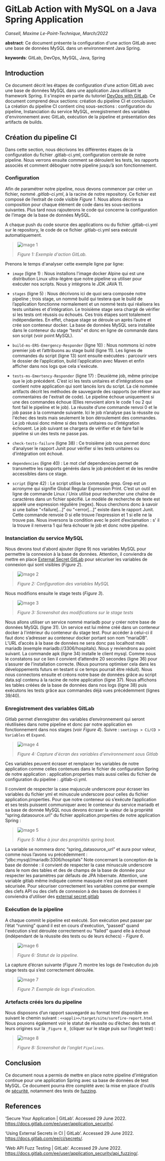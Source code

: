 # GitLab Action with MySQL on a Java Spring Application

_Cansell, Maxime_
_Le-Point-Technique_, _March/2022_

__abstract__: Ce document présente la configuration d'une action GitLab avec une base de données MySQL dans 
un environnement Java Spring.

__keywords__: GitLab, DevOps, MySQL, Java, Spring

## Introduction 
Ce document décrit les étapes de configuration d'une action GitLab avec une base de données MySQL dans une application
Java utilisant le framework Spring. Il s'inspire en partie du tutoriel [DevOps with GitLab](https://github.com/gcattan/Le-Point-Technique/blob/master/March2022/DevOps%20with%20GitLab/DevOps%20with%20GitLab.md).
Ce document comprend deux sections: création du pipeline CI et conclusion.
La création du pipeline CI contient cinq sous-sections : configuration du pipeline, Instanciation du service MySQL, enregistrement des variables d'environnement
avec GitLab, exécution de la pipeline et présentation des artifacts de builds. 

## Création du pipeline CI
Dans cette section, nous décrivons les différentes étapes de la configuration du
fichier .gitlab-ci.yml, configuration centrale de notre pipeline. Nous verrons ensuite
comment se déroulent les tests, les rapports associés et comment déboguer notre
pipeline jusqu’à son fonctionnement.

### Configuration
Afin de paramétrer notre pipeline, nous devons commencer par créer un fichier,
nommé _.gitlab-ci.yml_, à la racine de notre repository. Ce fichier est composé de l’extrait
de code visible _Figure 1_. Nous allons décrire sa composition pour chaque élément
de code dans les sous-sections suivantes. Plus tard nous rajouterons le code qui
concerne la configuration de l’image de la base de données MySQL.

A chaque push du code source des applications ou du fichier .gitlab-ci.yml sur le repository, le code de ce fichier .gitlab-ci.yml sera exécuté automatiquement.

> ![image 1](images/image-1.png)
>
> _Figure 1: Exemple d'action GitLab._

Prenons le temps d'analyser cette exemple ligne par ligne:

- `image` (ligne 1) :
Nous installons l'image docker Alpine qui est une distribution Linux ultra-légère que
notre pipeline va utiliser pour exécuter nos scripts. Nous y intégrons le JDK JAVA 11.

- `stages` (ligne 5) :
Nous décrivons ici de quoi sera composée notre pipeline ; trois stage, un nommé
build qui testera que le build de l’application fonctionne normalement et un nommé tests
qui réalisera les tests unitaires et d’intégration. Le troisième stage sera chargé de vérifier si
les tests ont réussis ou échoués. Ces trois étapes sont totalement indépendantes. En effet,
chaque stage se déroule un après l’autre et crée son conteneur docker. La base de
données MySQL sera installée dans le conteneur du stage “tests” et donc en ligne de
commande dans son script (voir point MySQL).

- `build-ms-ERS-Emergency-Responder` (ligne 10) :
Nous nommons ici notre premier job et l’attribuons au stage build (ligne 11). Les
lignes de commandes du script (ligne 13) sont ensuite exécutées : parcourir vers le
dossier de l’application, build l’application avec Maven et enfin afficher dans nos logs que
cela s'exécute.

- `tests-ms-Emertency-Responder` (ligne 17) :
Deuxième job, même principe que le job précédent. C’est ici les tests unitaires et
d’intégrations que contient notre application qui sont lancés lors du script. La clé nommée
artifacts décrit les méthodes de sauvegarde des rapports (se référer aux commentaires
de l'extrait de code).
Le pipeline échoue uniquement si une des commandes échoue (Elles renvoient
alors le code 1 ou 2 qui font fail le pipeline et le job). La réussite d’une commande renvoi 0
et le job passe à la commande suivante. Ici le job n’analyse pas la réussite ou l'échec des
tests mais seulement le bon déroulement des commandes. Le job réussi donc même si
des tests unitaires ou d’intégration échouent. Le job suivant se chargera de vérifier et de
faire fail le pipeline si un des tests ne passe pas.

- `check-tests-failure` (ligne 38) :
Ce troisième job nous permet donc d’analyser le rapport Junit pour vérifier si les
tests unitaires ou d’intégration ont échoué.

- `dependencies` (ligne 40) :
Le mot clef dependencies permet de transmettre les rapports générés dans le job
précédent et de les rendre accessibles dans ce stage.

- `script` (ligne 42) :
Le script utilise la commande grep. Grep est un acronyme qui signifie Global
Regular Expression Print. C’est un outil en ligne de commande Linux / Unix utilisé pour
rechercher une chaîne de caractères dans un fichier spécifié. Le modèle de recherche de
texte est appelé une expression régulière (regex).
Nous cherchons donc à savoir si une balise “<failure[...]” ou “<error[...]” existe dans
le rapport Junit. Cette commande renvoie 0 si elle trouve l’expression et 1 si elle ne la
trouve pas. Nous inversons la condition avec le point d’exclamation : s' il la trouve il
renverra 1 qui fera échouer le job et donc notre pipeline.

###  Instanciation du service MySQL
Nous devons tout d'abord ajouter (ligne 9) nos variables MySQL pour permettre la
connexion à la base de données. Attention, il conviendra de mettre en place [External
Secret GitLab](https://docs.gitlab.com/ee/ci/secrets/) pour sécuriser les variables de connexion qui sont visibles (_Figure 2_).

> ![image 2](images/image-2.png)
>
> _Figure 2: Configuration des variables MySQL_

Nous modifions ensuite le stage tests (_Figure 3_).

> ![image 3](images/image-3.png)
>
> _Figure 3: Screenshot des modifications sur le stage tests_

Nous allons utiliser un service nommé mariadb pour y créer notre base de
données MySQL (ligne 31). Un service est lui même créé dans un conteneur docker à
l'intérieur du conteneur du stage test. Pour accéder à celui-ci il faut donc s’adresser au
conteneur docker portant son nom “mariaDB”. L’URL d’accès à la base de données ne sera
donc pas localhost mais mariadb (exemple mariadb://3306/hospitals). Nous y
reviendrons au point suivant.
La commande apk (ligne 34) installe le client mysql. Comme nous le constatons
sur ce lien il convient d’attendre 20 secondes (ligne 36) pour s’assurer de l'installation
correcte. (Nous pourrons optimiser cela dans les développements futurs en testant si ce
temps pourrait être réduit). Nous nous connectons ensuite et créons notre base de
données grâce au script data.sql contenu à la racine de notre application (ligne 37). Nous
affichons les tables créées de la base de données dans nos logs (ligne 38) puis exécutons
les tests grâce aux commandes déjà vues précédemment (lignes 39/40).

### Enregistrement des variables GitLab
Gitlab permet d’enregistrer des variables d’environnement qui seront réutilisées
dans notre pipeline et donc par notre application en fonctionnement dans nos stages
(voir _Figure 4_). Suivre : `seetings > Ci/CD > Variables` et `Expand`.

> ![image 4](images/image-4.png)
>
> _Figure 4: Capture d'écran des variables d'environnement sous Gitlab_

Ces variables peuvent écraser et remplacer les variables de notre application
comme celles contenues dans le fichier de configuration Spring de notre application :
application.properties mais aussi celles du fichier de configuration du pipeline :
.gitlab-ci.yml.

Il convient de respecter la case majuscule underscore pour écraser les variables
du fichier yml et minuscule underscore pour celles du fichier application.properties.
Pour que notre conteneur où s’exécute l’application et ses tests puissent
communiquer avec le conteneur du service mariadb et sa base de donnée MySQL nous
devons écraser la valeur de la propriété “spring.datasource.url” du fichier
application.properties de notre application Spring :

> ![image 5](images/image-5.png)
>
> _Figure 5: Mise à jour des propriétés spring boot._

La variable se nommera donc “spring_datasource_url” et aura pour valeur,
comme nous l’avons vu précédemment : “jdbc:mysql//mariadb:3306/hospitals”
Note concernant la conception de la base de donnée : il convient de respecter la
case minuscule underscore dans le nom des tables et des de champs de la base de
donnée pour respecter les paramètres par défauts de JPA hibernate.
Attention, une variable gitlab même indiquée comme masquée n’est pas
entièrement sécurisée. Pour sécuriser correctement les variables comme par exemple des
clefs API ou des clefs de connexion à des bases de données il conviendra d’utiliser des
[external secret gitlab](https://docs.gitlab.com/ee/ci/secrets/)

### Exécution de la pipeline
A chaque commit le pipeline est exécuté. Son exécution
peut passer par l’état “running” quand il est en cours d'exécution,
“passed” quand l'exécution s’est déroulée correctement ou
“failed” quand elle à échoué (indépendant de la réussite des
tests ou de leurs échecs) - _Figure 6_.

> ![image 6](images/image-6.png)
>
> _Figure 6: Statut de la pipeline._

La capture d’écran suivante (_Figure 7_) montre les logs de l'exécution du job stage tests qui
s’est correctement déroulée.

> ![image 7](images/image-7.png)
>
> _Figure 7: Exemple de logs d'exécution._

###  Artefacts créés lors du pipeline
Nous disposons d’un rapport sauvegardé au format html disponible en suivant le
chemin suivant : `<<appli>>/target/site/surefire-report.html`
Nous pouvons également voir le statut de réussite ou d’échec des tests et leurs
origines sur la `_Figure 8_` (cliquer sur le stage puis sur l’onglet test) :

> ![image 8](images/image-8.png)
>
> _Figure 8: Screenshot de l'onglet `Pipelines`._

## Conclusion
Ce document nous a permis de mettre en place notre pipeline d’intégration continue
pour une application Spring avec sa base de données de test MySQL. 
Ce document pourra être complété avec la mise en place d'outils de [sécurité](https://docs.gitlab.com/ee/user/application_security/), notamment
des tests de [fuzzing](https://docs.gitlab.com/ee/user/application_security/api_fuzzing/).

## References
‘Secure Your Application | GitLab’. Accessed 29 June 2022.\
https://docs.gitlab.com/ee/user/application_security/.

‘Using External Secrets in CI | GitLab’. Accessed 29 June 2022.\
https://docs.gitlab.com/ee/ci/secrets/.

‘Web API Fuzz Testing | GitLab’. Accessed 29 June 2022.\
https://docs.gitlab.com/ee/user/application_security/api_fuzzing/.
